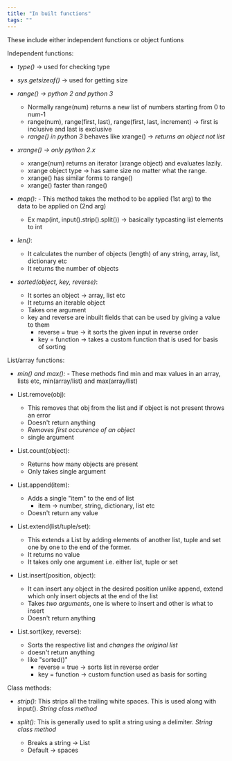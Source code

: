```yaml
---
title: "In built functions"
tags: ""
---
```

These include either independent functions or object funtions

Independent functions:

-   _type()_ → used for checking type

-   _sys.getsizeof()_ → used for getting size

-   _range() → python 2 and python 3_
    -   Normally range(num) returns a new list of numbers starting from 0 to num-1
    -   range(num), range(first, last), range(first, last, increment) → first is inclusive and last is exclusive
    -   _range() in python 3_ behaves like xrange() → _returns an object not list_

-   _xrange() → only python 2.x_
    -   xrange(num) returns an iterator (xrange object) and evaluates lazily.
    -   xrange object type → has same size no matter what the range.
    -   xrange() has similar forms to range()
    -   xrange() faster than range()

-   _map():_
    		\- This method takes the method to be applied (1st arg) to the data to be applied on (2nd arg)
    -   Ex map(int, input().strip().split())  → basically typcasting list elements to int

-   _len()_:
    -   It calculates the number of objects (length) of any string, array, list, dictionary etc
    -   It returns the number of objects

-   _sorted(object, key, reverse)_:
    -   It sortes an object → array, list etc
    -   It returns an iterable object
    -   Takes one argument
    -   key and reverse are inbuilt fields that can be used by giving a value to them
        -   reverse = true → it sorts the given input in reverse order
        -   key = function → takes a custom function that is used for basis of sorting

List/array functions:

-   _min() and max():_
    		\- These methods find min and max values in an array, lists etc, min(array/list) and max(array/list)
      

-   List.remove(obj): 
    -   This removes that obj from the list and if object is not present throws an error
    -   Doesn't return anything
    -   _Removes first occurence of an object_
    -   single argument

-   List.count(object):
    -   Returns how many objects are present
    -   Only takes single argument

-   List.append(item):
    -   Adds a single "item" to the end of list
        -   item → number, string, dictionary, list etc
    -   Doesn't return any value

-   List.extend(list/tuple/set):
    -   This extends a List by adding elements of another list, tuple and set one by one to the end of the former.
    -   It returns no value
    -   It takes only one argument i.e. either list, tuple or set

-   List.insert(position, object):
    -   It can insert any object in the desired position unlike append, extend which only insert objects at the end of the list
    -   Takes _two arguments_, one is where to insert and other is what to insert
    -   Doesn't return anything

-   List.sort(key, reverse):
    -   Sorts the respective list and _changes the original list_
    -   doesn't return anything
    -   like "sorted()"
        -   reverse = true → sorts list in reverse order
        -   key = function → custom function used as basis for sorting

Class methods:

-   _strip():_ This strips all the trailing white spaces. This is used along with input(). _String class method_

-   _split():_ This is generally used to split a string using a delimiter. _String class method_
    -   Breaks a string → List
    -   Default → spaces
